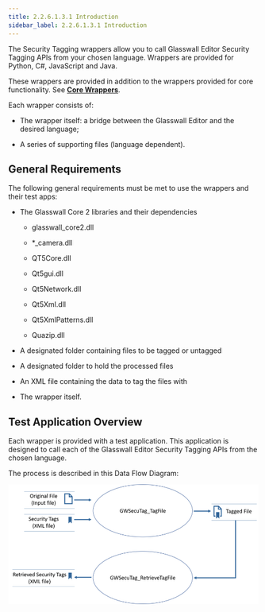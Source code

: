 ```yaml
---
title: 2.2.6.1.3.1 Introduction
sidebar_label: 2.2.6.1.3.1 Introduction
---
```

The Security Tagging wrappers allow you to call Glasswall Editor Security Tagging APIs from your chosen language. Wrappers are provided for Python, C#, JavaScript and Java.

These wrappers are provided in addition to the wrappers provided for core functionality. See [**Core Wrappers**](https://docs.glasswallsolutions.com/sdk/editor/Content/Wrappers/Core%20Wrappers.htm).

Each wrapper consists of:

- The wrapper itself: a bridge between the Glasswall Editor and the desired language;

- A series of supporting files (language dependent).

## General Requirements

The following general requirements must be met to use the wrappers and their test apps:

- The Glasswall Core 2 libraries and their dependencies

  - glasswall\_core2.dll

  - \*\_camera.dll

  - QT5Core.dll

  - Qt5gui.dll

  - Qt5Network.dll

  - Qt5Xml.dll

  - Qt5XmlPatterns.dll

  - Quazip.dll

- A designated folder containing files to be tagged or untagged

- A designated folder to hold the processed files

- An XML file containing the data to tag the files with

- The wrapper itself.

## Test Application Overview

Each wrapper is provided with a test application. This application is designed to call each of the Glasswall Editor Security Tagging APIs from the chosen language.

The process is described in this Data Flow Diagram:

![](media/securitytagging.png)

|   |
| --- |
